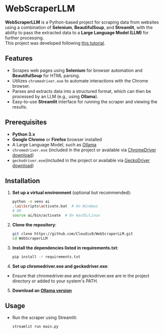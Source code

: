 # WebScraperLLM

**WebScraperLLM** is a Python-based project for scraping data from websites using a combination of **Selenium**, **BeautifulSoup**, and **Streamlit**, with the ability to pass the extracted data to a **Large Language Model (LLM)** for further processing.  
This project was developed following [this tutorial](https://www.youtube.com/watch?v=Oo8-nEuDBkk).

## Features

- Scrapes web pages using **Selenium** for browser automation and **BeautifulSoup** for HTML parsing.
- Utilizes `chromedriver.exe` to automate interactions with the Chrome browser.
- Parses and extracts data into a structured format, which can then be processed by an LLM (e.g., using **Ollama**).
- Easy-to-use **Streamlit** interface for running the scraper and viewing the results.

## Prerequisites

- **Python 3.x**
- **Google Chrome** or **Firefox** browser installed
- A Large Language Model, such as [Ollama](https://ollama.com/download/windows)
- `chromedriver.exe` (included in the project or available via [ChromeDriver download](https://googlechromelabs.github.io/chrome-for-testing/#stable))
- `geckodriver.exe`(included in the project or available via [GeckoDriver download](https://github.com/mozilla/geckodriver/releases))

## Installation

1.  **Set up a virtual environment** (optional but recommended):

    ```bash
    python -m venv ai
    .\ai\Scripts\activate.bat  # On Windows
    # OR
    source ai/bin/activate  # On macOS/Linux
    ```

2.  **Clone the repository**:

    ```bash
    git clone https://github.com/Cloudiu9/WebScraperLLM.git
    cd WebScraperLLM

    ```

3.  **Install the dependencies listed in requirements.txt**:
    ```bash
    pip install -r requirements.txt

    ```
4.  **Set up chromedriver.exe and geckodriver.exe**:

- Ensure that chromedriver.exe and geckodriver.exe are in the project directory or added to your system's PATH.

5. **Download an [Ollama version](https://github.com/ollama/ollama)**

## Usage

- Run the scraper using Streamlit:

  ```bash
  streamlit run main.py
  ```

